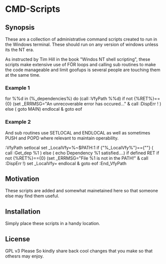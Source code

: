 # CMD-Scripts

## Synopsis
These are a collection of administrative command scripts created to run in the Windows terminal. These should run on any version of windows unless its the NT era. 

As instructed by Tim Hill in the book "Windos NT shell scripting", these scripts make extensive use of FÖR loops and calling sub routines to make the code manageable and limit goofups is several people are touching them at the same time. 

### Example 1

for %%d in (%_dependencies%) do (call :VfyPath %%d)
	if not {%RET%}=={0} (set _ERRMSG="An unrecoverable error has occured..." & call :DispErr !
			) else (
			goto MAIN)
endlocal & goto eof
 
 
### Example 2
And sub routines use SETLOCAL and ENDLOCAL as well as sometimes PUSH and POPD where relevant to maintain operability. 

:VfyPath
	setlocal
	set _LocalVfy=%~$PATH:1
	if {"%_LocalVfy%"}=={""} (
		call :Get_dep %1
		) else (
		echo Dependency %1 satisfied....)
		if defined RET if not {%RET%}=={0} (set _ERRMSG="File %1 is not in the PATH!" & call :DispErr !)
	set _LocalVfy=
	endlocal & goto eof
:End_VfyPath
 

## Motivation
These scripts are added and somewhat mainetained here so that someone else may find them useful. 

## Installation

Simply place these scripts in a handy location.   

## License
GPL v3 Please 
So kindly share back cool changes that you make so that othesrs may enjoy. 
